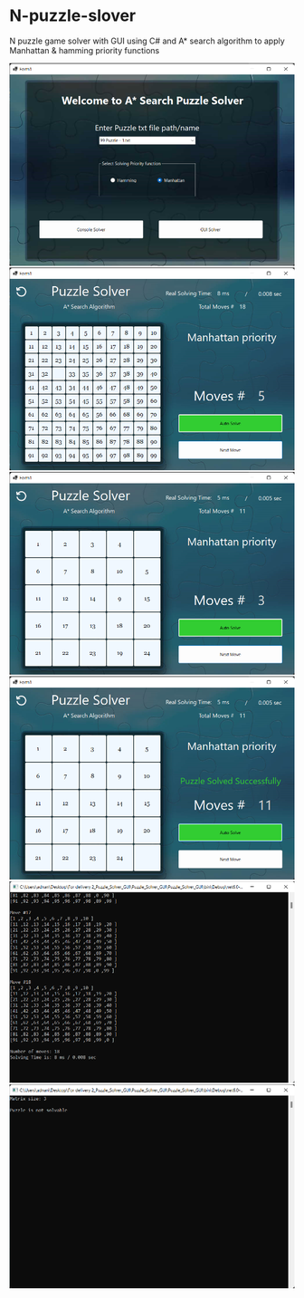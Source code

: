 # N-puzzle-slover
 N puzzle game solver with GUI using C# and A* search algorithm to apply Manhattan & hamming priority functions

![](solver_screenshot/main_menu.png)
![](solver_screenshot/in_game1.png)
![](solver_screenshot/in_game2.png)
![](solver_screenshot/win_gui2.png)
![](solver_screenshot/console_solver.png)
![](solver_screenshot/unsolvable.png)
